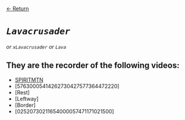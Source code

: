[← Return](../characters/README.md)

 # ***`Lavacrusader`*** 
 *or `xLavacrusader` or `Lava`*

## They are the recorder of the following videos:
* [SPIRITMTN](../../videos/SPIRITMTN)
* [57630005414262730427577364472220]
* [Rest]
* [Leftway]
* [Border]
* [02520730211654000057471171021500]

